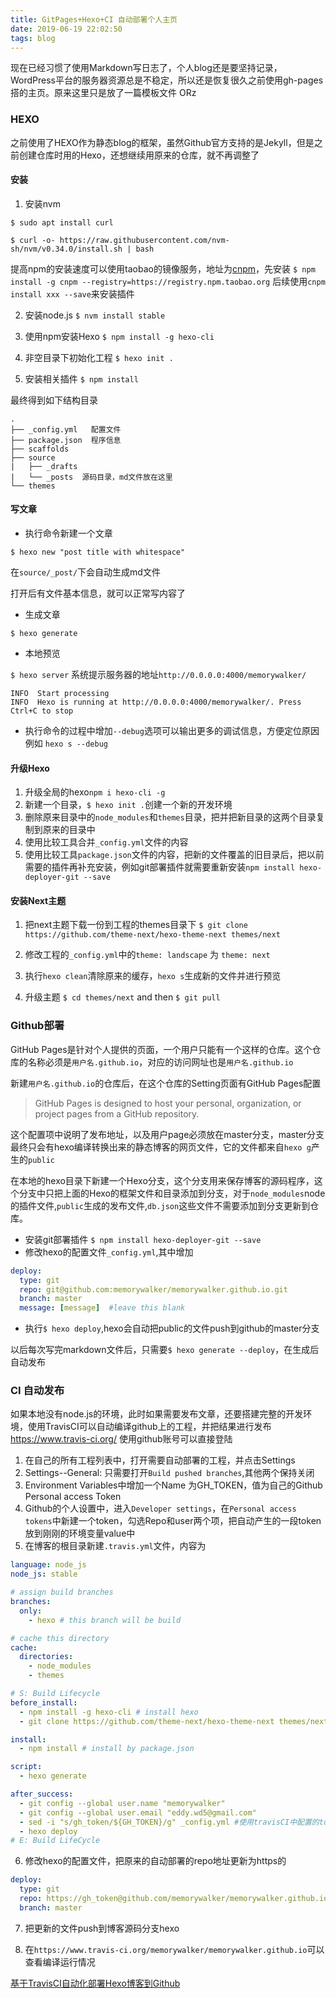 ```yaml
---
title: GitPages+Hexo+CI 自动部署个人主页
date: 2019-06-19 22:02:50
tags: blog
---
```



现在已经习惯了使用Markdown写日志了，个人blog还是要坚持记录，WordPress平台的服务器资源总是不稳定，所以还是恢复很久之前使用gh-pages搭的主页。原来这里只是放了一篇模板文件 ORz

### HEXO

之前使用了HEXO作为静态blog的框架，虽然Github官方支持的是Jekyll，但是之前创建仓库时用的Hexo，还想继续用原来的仓库，就不再调整了

#### 安装

1. 安装nvm 

`$ sudo apt install curl`

`$ curl -o- https://raw.githubusercontent.com/nvm-sh/nvm/v0.34.0/install.sh | bash`

提高npm的安装速度可以使用taobao的镜像服务，地址为[cnpm](http://npm.taobao.org/)，先安装
`$ npm install -g cnpm --registry=https://registry.npm.taobao.org`
后续使用`cnpm install xxx --save`来安装插件

2. 安装node.js `$ nvm install stable`

3. 使用npm安装Hexo `$ npm install -g hexo-cli`

4. 非空目录下初始化工程 `$ hexo init .`

5. 安装相关插件 `$ npm install` 

最终得到如下结构目录
```
.
├── _config.yml   配置文件
├── package.json  程序信息
├── scaffolds
├── source
|   ├── _drafts
|   └── _posts  源码目录，md文件放在这里
└── themes
```

#### 写文章

* 执行命令新建一个文章

`$ hexo new "post title with whitespace"`

在`source/_post/`下会自动生成md文件

打开后有文件基本信息，就可以正常写内容了

* 生成文章 

`$ hexo generate`

* 本地预览

`$ hexo server`
系统提示服务器的地址`http://0.0.0.0:4000/memorywalker/`
```
INFO  Start processing
INFO  Hexo is running at http://0.0.0.0:4000/memorywalker/. Press Ctrl+C to stop
```

* 执行命令的过程中增加`--debug`选项可以输出更多的调试信息，方便定位原因例如 `hexo s --debug` 

#### 升级Hexo
1. 升级全局的hexo`npm i hexo-cli -g`
2. 新建一个目录，`$ hexo init .`创建一个新的开发环境
2. 删除原来目录中的`node_modules`和`themes`目录，把并把新目录的这两个目录复制到原来的目录中
3. 使用比较工具合并`_config.yml`文件的内容
4. 使用比较工具`package.json`文件的内容，把新的文件覆盖的旧目录后，把以前需要的插件再补充安装，例如git部署插件就需要重新安装`npm install hexo-deployer-git --save`

#### 安装Next主题

1. 把next主题下载一份到工程的themes目录下
`$ git clone https://github.com/theme-next/hexo-theme-next themes/next`

2. 修改工程的`_config.yml`中的`theme: landscape` 为 `theme: next`

3. 执行`hexo clean`清除原来的缓存，`hexo s`生成新的文件并进行预览

4. 升级主题 `$ cd themes/next` and then `$ git pull`

### Github部署

GitHub Pages是针对个人提供的页面，一个用户只能有一个这样的仓库。这个仓库的名称必须是`用户名.github.io`，对应的访问网址也是`用户名.github.io`

新建`用户名.github.io`的仓库后，在这个仓库的Setting页面有GitHub Pages配置

>GitHub Pages is designed to host your personal, organization, or project pages from a GitHub repository.

这个配置项中说明了发布地址，以及用户page必须放在master分支，master分支最终只会有hexo编译转换出来的静态博客的网页文件，它的文件都来自`hexo g`产生的`public`

在本地的hexo目录下新建一个Hexo分支，这个分支用来保存博客的源码程序，这个分支中只把上面的Hexo的框架文件和目录添加到分支，对于`node_modules`node的插件文件,`public`生成的发布文件,`db.json`这些文件不需要添加到分支更新到仓库。

* 安装git部署插件 `$ npm install hexo-deployer-git --save`
* 修改hexo的配置文件`_config.yml`,其中增加

```yml
deploy:
  type: git   
  repo: git@github.com:memorywalker/memorywalker.github.io.git
  branch: master
  message: [message]  #leave this blank
```

* 执行`$ hexo deploy`,hexo会自动把public的文件push到github的master分支

以后每次写完markdown文件后，只需要`$ hexo generate --deploy`，在生成后自动发布

### CI 自动发布

如果本地没有node.js的环境，此时如果需要发布文章，还要搭建完整的开发环境，使用TravisCI可以自动编译github上的工程，并把结果进行发布
https://www.travis-ci.org/ 使用github账号可以直接登陆

1. 在自己的所有工程列表中，打开需要自动部署的工程，并点击Settings
2. Settings--General: 只需要打开`Build pushed branches`,其他两个保持关闭
3. Environment Variables中增加一个Name 为GH_TOKEN，值为自己的Github Personal access Token
4. Github的个人设置中，进入`Developer settings`，在`Personal access tokens`中新建一个token，勾选Repo和user两个项，把自动产生的一段token放到刚刚的环境变量value中
5. 在博客的根目录新建`.travis.yml`文件，内容为

```yml
language: node_js
node_js: stable

# assign build branches
branches:
  only:
    - hexo # this branch will be build

# cache this directory
cache:
  directories:
    - node_modules
    - themes

# S: Build Lifecycle
before_install:
  - npm install -g hexo-cli # install hexo
  - git clone https://github.com/theme-next/hexo-theme-next themes/next

install:
  - npm install # install by package.json

script:
  - hexo generate

after_success:
  - git config --global user.name "memorywalker"
  - git config --global user.email "eddy.wd5@gmail.com"
  - sed -i "s/gh_token/${GH_TOKEN}/g" _config.yml #使用travisCI中配置的token替换掉_config.yml中对应的占位符
  - hexo deploy
# E: Build LifeCycle
```

6. 修改hexo的配置文件，把原来的自动部署的repo地址更新为https的
```yml
deploy:
  type: git 
  repo: https://gh_token@github.com/memorywalker/memorywalker.github.io.git
  branch: master
```

7. 把更新的文件push到博客源码分支hexo

8. 在`https://www.travis-ci.org/memorywalker/memorywalker.github.io`可以查看编译运行情况

[基于TravisCI自动化部署Hexo博客到Github](https://www.jianshu.com/p/7e47840eee26)

